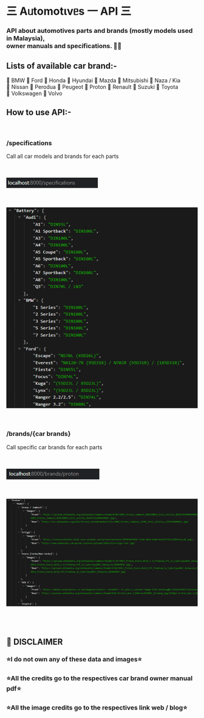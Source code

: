 # ㆔ Aᥙtomotιvᥱs 一 API ㆔

<h3>API about automotives parts and brands (mostly models used in Malaysia), <br /> owner manuals and specifications. 🚗💭</h3>
<h2><b>Lists of available car brand:-</b></h2>
📌 BMW 
📌 Ford 
📌 Honda 
📌 Hyundai
📌 Mazda
📌 Mitsubishi
📌 Naza / Kia <br />
📌 Nissan 
📌 Perodua 
📌 Peugeot 
📌 Proton 
📌 Renault 
📌 Suzuki 
📌 Toyota <br />
📌 Volkswagen 
📌 Volvo

<br />
<h2><b>How to use API:-</b></h2> 
<br /> 
<h3>/specifications </h3>
Call all car models and brands for each parts

<br /> <br /> 
![specifications](/images/specifications.PNG)

<br /> <br /> 
![specifications](/images/specifications-battery.PNG)

<br /> 
<h3>/brands/{car brands} </h3>
Call specific car brands for each parts

<br /> <br /> 
![specifications](/images/brands.PNG)

<br /> <br /> 
![specifications](/images/proton.PNG)

<br />  <br />
<h2>📢 DISCLAIMER</h2>
<h3>⭐️I do not own any of these data and images⭐️</h3>
<h3>⭐️All the credits go to the respectives car brand owner manual pdf⭐️</h3>
<h3>⭐️All the image credits go to the respectives link web / blog⭐️</h3>
